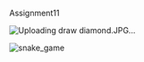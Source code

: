  Assignment11
 

 ![Uploading draw diamond.JPG…]()
 
![snake_game](https://user-images.githubusercontent.com/76538787/149657028-186004c0-406b-44c4-81d9-85dcb5d41248.png)
